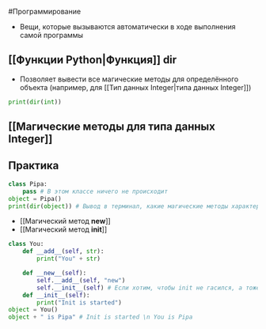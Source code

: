 #Программирование 
- Вещи, которые вызываются автоматически в ходе выполнения самой программы
## [[Функции Python|Функция]] dir
- Позволяет вывести все магические методы для определённого объекта (например, для [[Тип данных Integer|типа данных Integer]])
```python
print(dir(int))
```
## [[Магические методы для типа данных Integer]]  
## Практика
```python
class Pipa: 
	pass # В этом классе ничего не происходит
object = Pipa()
print(dir(object)) # Вывод в терминал, какие магические методы характерны для этого объекта
```
- [[Магический метод __new__]]
- [[Магический метод __init__]] 
```python
class You: 
	def __add__(self, str):
		print("You" + str)

	def __new__(self):
		self.__add__(self, "new")
		self.__init__(self) # Если хотим, чтобы init не гасился, а тоже успешно выводился в терминал
	def __init__(self):
		print("Init is started")
object = You()
object + " is Pipa" # Init is started \n You is Pipa
```
